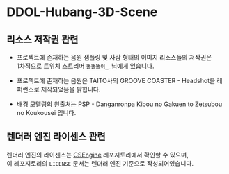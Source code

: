 # DDOL-Hubang-3D-Scene


## 리소스 저작권 관련

 * 프로젝트에 존재하는 음원 샘플링 및 사람 형태의 이미지 리소스들의 저작권은<br>1차적으로 트위치 스트리머 [`똘똘똘이_ `](https://www.twitch.tv/jungtaejune)님에게 있습니다.

 * 프로젝트에 존재하는 음원은 TAITO사의 GROOVE COASTER - Headshot을 레퍼런스로 제작되었음을 밝힙니다.

 * 배경 모델링의 원출처는 PSP - Danganronpa Kibou no Gakuen to Zetsubou no Koukousei 입니다.
 
 ## 렌더러 엔진 라이센스 관련
 
 렌더러 엔진의 라이센스는 [CSEngine](https://github.com/ounols/CSEngine) 레포지토리에서 확인할 수 있으며,<br>
 이 레포지토리의 `LICENSE` 문서는 렌더러 엔진 기준으로 작성되어있습니다.
